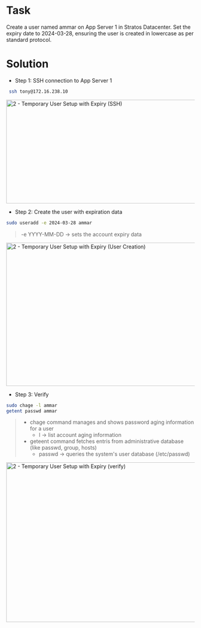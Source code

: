 # Task
Create a user named ammar on App Server 1 in Stratos Datacenter. Set the expiry date to 2024-03-28, ensuring the user is created in lowercase as per standard protocol.

# Solution
- Step 1: SSH connection to App Server 1 
 ```bash
  ssh tony@172.16.238.10
 ```
<img width="1380" height="277" alt="2 - Temporary User Setup with Expiry (SSH)" src="https://github.com/user-attachments/assets/d939ac00-13c6-4cab-ab3b-7919683f0433" />

- Step 2: Create the user with expiration data
```bash
sudo useradd -e 2024-03-28 ammar
```
> -e YYYY-MM-DD → sets the account expiry data

<img width="1405" height="383" alt="2 - Temporary User Setup with Expiry (User Creation)" src="https://github.com/user-attachments/assets/a10a684f-9d97-4597-965d-f64950427190" />

- Step 3: Verify
```bash
sudo chage -l ammar
getent passwd ammar
```
> - chage command manages and shows password aging information for a user
>   - l -> list account aging information
> - geteent command fetches entris from administrative database (like passwd, group, hosts)
>   - passwd -> queries the system's user database (/etc/passwd)
<img width="1418" height="427" alt="2 - Temporary User Setup with Expiry (verify)" src="https://github.com/user-attachments/assets/520c8de3-e60d-4cc2-8728-fa43d0ab379a" />
